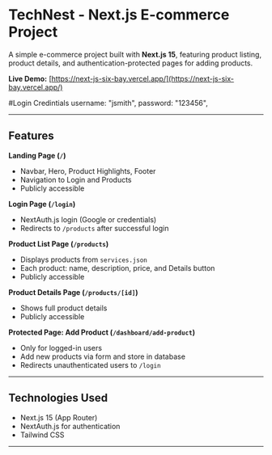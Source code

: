 # TechNest - Next.js E-commerce Project

A simple e-commerce project built with **Next.js 15**, featuring product listing, product details, and authentication-protected pages for adding products.  

**Live Demo:** [https://next-js-six-bay.vercel.app/](https://next-js-six-bay.vercel.app/)

#Login Credintials
username: "jsmith",
password: "123456",

---

## Features

**Landing Page (`/`)**
- Navbar, Hero, Product Highlights, Footer  
- Navigation to Login and Products  
- Publicly accessible  

**Login Page (`/login`)**
- NextAuth.js login (Google or credentials)  
- Redirects to `/products` after successful login  

**Product List Page (`/products`)**
- Displays products from `services.json`  
- Each product: name, description, price, and Details button  
- Publicly accessible  

**Product Details Page (`/products/[id]`)**
- Shows full product details  
- Publicly accessible  

**Protected Page: Add Product (`/dashboard/add-product`)**
- Only for logged-in users  
- Add new products via form and store in database  
- Redirects unauthenticated users to `/login`  

---

## Technologies Used
- Next.js 15 (App Router)  
- NextAuth.js for authentication  
- Tailwind CSS

---
